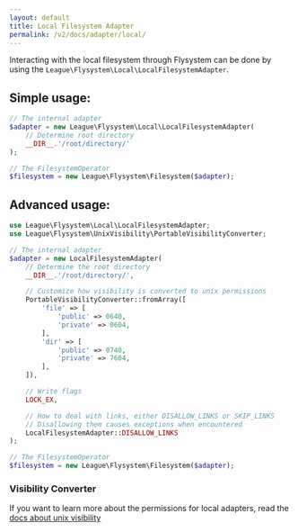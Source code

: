 ```yaml
---
layout: default
title: Local Filesystem Adapter
permalink: /v2/docs/adapter/local/
---
```


Interacting with the local filesystem through Flysystem can be done
by using the `League\Flysystem\Local\LocalFilesystemAdapter`.

## Simple usage:

```php
// The internal adapter
$adapter = new League\Flysystem\Local\LocalFilesystemAdapter(
    // Determine root directory
    __DIR__.'/root/directory/'
);

// The FilesystemOperator
$filesystem = new League\Flysystem\Filesystem($adapter);
```

## Advanced usage:

```php
use League\Flysystem\Local\LocalFilesystemAdapter;
use League\Flysystem\UnixVisibility\PortableVisibilityConverter;

// The internal adapter
$adapter = new LocalFilesystemAdapter(
    // Determine the root directory
    __DIR__.'/root/directory/',

    // Customize how visibility is converted to unix permissions
    PortableVisibilityConverter::fromArray([
        'file' => [
            'public' => 0640,
            'private' => 0604,
        ],
        'dir' => [
            'public' => 0740,
            'private' => 7604,
        ],
    ]),

    // Write flags
    LOCK_EX,

    // How to deal with links, either DISALLOW_LINKS or SKIP_LINKS
    // Disallowing them causes exceptions when encountered
    LocalFilesystemAdapter::DISALLOW_LINKS
);

// The FilesystemOperator
$filesystem = new League\Flysystem\Filesystem($adapter);
```

### Visibility Converter

If you want to learn more about the permissions for local adapters,
read the [docs about unix visibility](/v2/docs/usage/unix-visibility/) 


